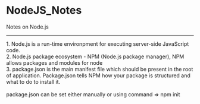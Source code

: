 # NodeJS_Notes
Notes on Node.js 
<hr>
1. Node.js is a run-time environpment for executing server-side JavaScript code.<br>
2. Node.js package ecosystem - NPM (Node.js package manager), NPM allows packages and modules for node<br>
3. package.json is the main manifest file which should be present in the root of application. Package.json tells NPM how your package is structured and what to do to install it.<br>
<br>
package.json can be set either manually or using command => npm init
